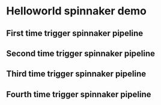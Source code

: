 # Helloworld spinnaker demo

## First time trigger spinnaker pipeline
## Second time trigger spinnaker pipeline
## Third time trigger spinnaker pipeline
## Fourth time trigger spinnaker pipeline
